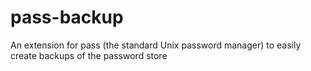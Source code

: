 # pass-backup
An extension for pass (the standard Unix password manager) to easily create backups of the password store
